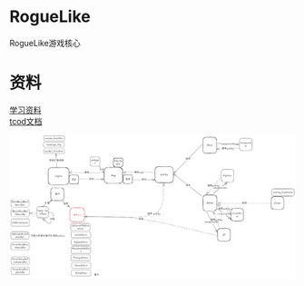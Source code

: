 # RogueLike

RogueLike游戏核心

# 资料

[学习资料](https://rogueliketutorials.com/tutorials/tcod/v2/part-0/)  
[tcod文档](https://python-tcod.readthedocs.io/en/11.19.3/)

![架构图](img.png)